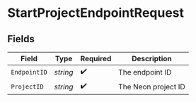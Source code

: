 # StartProjectEndpointRequest


## Fields

| Field               | Type                | Required            | Description         |
| ------------------- | ------------------- | ------------------- | ------------------- |
| `EndpointID`        | *string*            | :heavy_check_mark:  | The endpoint ID     |
| `ProjectID`         | *string*            | :heavy_check_mark:  | The Neon project ID |